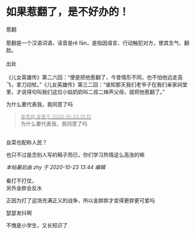 # 如果惹翻了，是不好办的！


惹翻 <br />
<br />
惹翻是一个汉语词语，读音是rě fān，是指因语言、行动触犯对方，使其生气、翻脸。<br />
<br />
出处<br />
<br />
《儿女英雄传》第二六回：“便是把他惹翻了，今昔情形不同，也不怕他远走高飞，拿刀动杖。”《儿女英雄传》第三二回：“谁知那天我们老爷子在我们亲家祠堂里，才说得句叫我们这位小姑奶奶叫二叔二婶声父母，就把他惹翻了。”<img id="aimg_DxTJz" onclick="zoom(this, this.src, 0, 0, 0)" class="zoom" src="https://cdn.jsdelivr.net/gh/hishis/forum-master/public/images/patch.gif" onmouseover="img_onmouseoverfunc(this)" onload="thumbImg(this)" border="0" alt="" />

为什么要代表我，我同意了吗

<div class="quote"><blockquote><font size="2"><a href="https://www.hostloc.com/forum.php?mod=redirect&amp;goto=findpost&amp;pid=9340719&amp;ptid=757565" target="_blank"><font color="#999999">吴彦祖 发表于 2020-10-23 13:15</font></a></font><br />
为什么要代表我，我同意了吗</blockquote></div><br />
韭菜也配称人民？

<img id="aimg_B6u2u" onclick="zoom(this, this.src, 0, 0, 0)" class="zoom" src="https://pic.iocrak.com/2020/10/23/8ece29d0bcd9b.png" onmouseover="img_onmouseoverfunc(this)" onload="thumbImg(this)" border="0" alt="" />

也只不过是念别人写的稿子而已，你们学习热情这么高涨的嘛

<i class="pstatus"> 本帖最后由 zhy 于 2020-10-23 13:44 编辑 </i><br />
<br />
看打不打仗，<br />
另外金胖会反水

正因为打了这场充满正义的战争，所以金胖胖才变得更胖更可爱吗&nbsp;&nbsp;<img src="static/image/smiley/default/lol.gif" smilieid="12" border="0" alt="" />

<img src="static/image/smiley/default/sweat.gif" smilieid="10" border="0" alt="" />瑟瑟发抖啊

不愧是小学生，又长知识了<img src="static/image/smiley/default/lol.gif" smilieid="12" border="0" alt="" />
